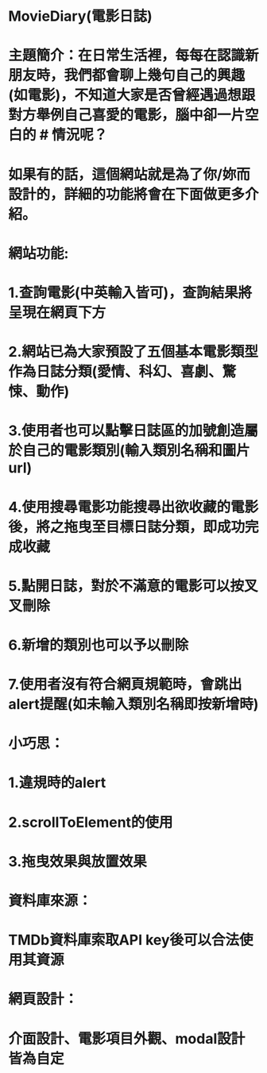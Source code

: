 # MovieDiary(電影日誌)
# 主題簡介：在日常生活裡，每每在認識新朋友時，我們都會聊上幾句自己的興趣(如電影)，不知道大家是否曾經遇過想跟對方舉例自己喜愛的電影，腦中卻一片空白的 # 情況呢？
# 如果有的話，這個網站就是為了你/妳而設計的，詳細的功能將會在下面做更多介紹。
# 
# 網站功能:
# 1.查詢電影(中英輸入皆可)，查詢結果將呈現在網頁下方
# 2.網站已為大家預設了五個基本電影類型作為日誌分類(愛情、科幻、喜劇、驚悚、動作)
# 3.使用者也可以點擊日誌區的加號創造屬於自己的電影類別(輸入類別名稱和圖片url)
# 4.使用搜尋電影功能搜尋出欲收藏的電影後，將之拖曳至目標日誌分類，即成功完成收藏
# 5.點開日誌，對於不滿意的電影可以按叉叉刪除
# 6.新增的類別也可以予以刪除
# 7.使用者沒有符合網頁規範時，會跳出alert提醒(如未輸入類別名稱即按新增時)
#
# 小巧思：
# 1.違規時的alert
# 2.scrollToElement的使用
# 3.拖曳效果與放置效果
#
# 資料庫來源：
# TMDb資料庫索取API key後可以合法使用其資源
#
# 網頁設計：
# 介面設計、電影項目外觀、modal設計皆為自定
